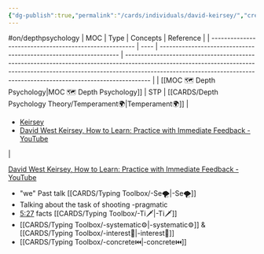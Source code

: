 ```yaml
---
{"dg-publish":true,"permalink":"/cards/individuals/david-keirsey/","created":"2023-04-07T11:40:14.962+02:00","updated":"2023-04-28T18:53:19.933+02:00"}
---
```


#on/depthpsychology 
| MOC                                                    | Type | Concepts                                                          | Reference                                                                                                                                                                                                                                          |
| ------------------------------------------------------ | ---- | ----------------------------------------------------------------- | -------------------------------------------------------------------------------------------------------------------------------------------------------------------------------------------------------------------------------------------------- |
| [[MOC 🗺️ Depth Psychology\|MOC 🗺️ Depth Psychology]] | STP  | [[CARDS/Depth Psychology Theory/Temperament🌍\|Temperament🌍]] | <ul><li>[Keirsey](https://keirsey.com/temperament-overview/)</li><li>[David West Keirsey, How to Learn: Practice with Immediate Feedback - YouTube](https://www.youtube.com/watch?v=5rmaCTaSNqM&list=PLyeRkAWZDJZsWrueU5rPPIsAURrZ47t-j)</li></ul> |



[David West Keirsey, How to Learn: Practice with Immediate Feedback - YouTube](https://www.youtube.com/watch?v=5rmaCTaSNqM&list=PLyeRkAWZDJZsWrueU5rPPIsAURrZ47t-j)
- "we" Past talk [[CARDS/Typing Toolbox/-Se🌪️\|-Se🌪️]] 
- Talking about the task of shooting -pragmatic 
- [5:27](https://www.youtube.com/watch?v=5rmaCTaSNqM&t=327s) facts [[CARDS/Typing Toolbox/-Ti🗡️\|-Ti🗡️]]
- [[CARDS/Typing Toolbox/-systematic⚙️\|-systematic⚙️]] & [[CARDS/Typing Toolbox/-interest👀\|-interest👀]] 
- [[CARDS/Typing Toolbox/-concrete⏮️\|-concrete⏮️]]
